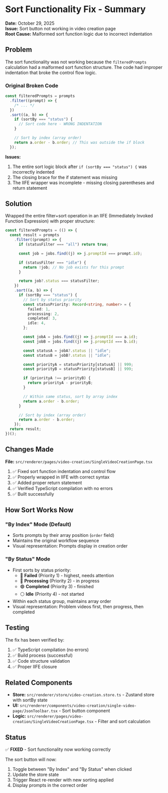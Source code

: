 # Sort Functionality Fix - Summary

**Date:** October 29, 2025  
**Issue:** Sort button not working in video creation page  
**Root Cause:** Malformed sort function logic due to incorrect indentation

## Problem

The sort functionality was not working because the `filteredPrompts` calculation had a malformed sort function structure. The code had improper indentation that broke the control flow logic.

### Original Broken Code

```typescript
const filteredPrompts = prompts
  .filter((prompt) => {
    /* ... */
  })
  .sort((a, b) => {
    if (sortBy === "status") {
      // Sort code here - WRONG INDENTATION
    }

    // Sort by index (array order)
    return a.order - b.order; // This was outside the if block
  });
```

**Issues:**

1. The entire sort logic block after `if (sortBy === "status") {` was incorrectly indented
2. The closing brace for the if statement was missing
3. The IIFE wrapper was incomplete - missing closing parentheses and return statement

## Solution

Wrapped the entire filter+sort operation in an IIFE (Immediately Invoked Function Expression) with proper structure:

```typescript
const filteredPrompts = (() => {
  const result = prompts
    .filter((prompt) => {
      if (statusFilter === "all") return true;

      const job = jobs.find((j) => j.promptId === prompt.id);

      if (statusFilter === "idle") {
        return !job; // No job exists for this prompt
      }

      return job?.status === statusFilter;
    })
    .sort((a, b) => {
      if (sortBy === "status") {
        // Sort by status priority
        const statusPriority: Record<string, number> = {
          failed: 1,
          processing: 2,
          completed: 3,
          idle: 4,
        };

        const jobA = jobs.find((j) => j.promptId === a.id);
        const jobB = jobs.find((j) => j.promptId === b.id);

        const statusA = jobA?.status || "idle";
        const statusB = jobB?.status || "idle";

        const priorityA = statusPriority[statusA] || 999;
        const priorityB = statusPriority[statusB] || 999;

        if (priorityA !== priorityB) {
          return priorityA - priorityB;
        }

        // Within same status, sort by array index
        return a.order - b.order;
      }

      // Sort by index (array order)
      return a.order - b.order;
    });
  return result;
})();
```

## Changes Made

**File:** `src/renderer/pages/video-creation/SingleVideoCreationPage.tsx`

1. ✅ Fixed sort function indentation and control flow
2. ✅ Properly wrapped in IIFE with correct syntax
3. ✅ Added proper return statement
4. ✅ Verified TypeScript compilation with no errors
5. ✅ Built successfully

## How Sort Works Now

### "By Index" Mode (Default)

- Sorts prompts by their array position (`order` field)
- Maintains the original workflow sequence
- Visual representation: Prompts display in creation order

### "By Status" Mode

- First sorts by status priority:
  - 🔴 **Failed** (Priority 1) - highest, needs attention
  - 🔵 **Processing** (Priority 2) - in progress
  - 🟢 **Completed** (Priority 3) - finished
  - ⚪ **Idle** (Priority 4) - not started
- Within each status group, maintains array order
- Visual representation: Problem videos first, then progress, then completed

## Testing

The fix has been verified by:

1. ✅ TypeScript compilation (no errors)
2. ✅ Build process (successful)
3. ✅ Code structure validation
4. ✅ Proper IIFE closure

## Related Components

- **Store:** `src/renderer/store/video-creation.store.ts` - Zustand store with sortBy state
- **UI:** `src/renderer/components/video-creation/single-video-page/JsonToolbar.tsx` - Sort button component
- **Logic:** `src/renderer/pages/video-creation/SingleVideoCreationPage.tsx` - Filter and sort calculation

## Status

✅ **FIXED** - Sort functionality now working correctly

The sort button will now:

1. Toggle between "By Index" and "By Status" when clicked
2. Update the store state
3. Trigger React re-render with new sorting applied
4. Display prompts in the correct order
